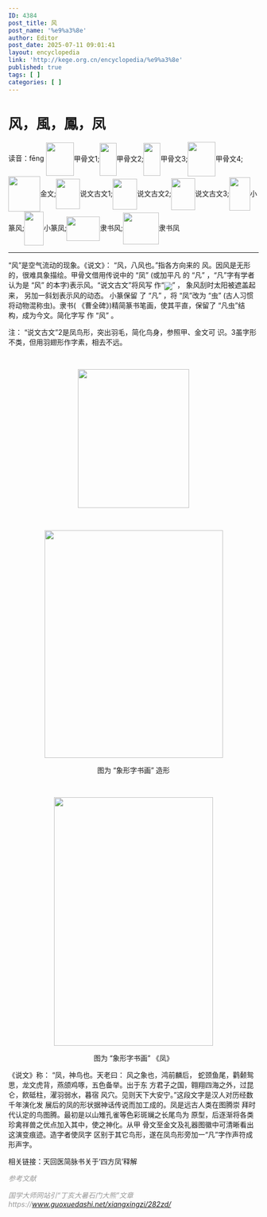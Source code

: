 ```yaml
---
ID: 4384
post_title: 风
post_name: '%e9%a3%8e'
author: Editor
post_date: 2025-07-11 09:01:41
layout: encyclopedia
link: 'http://kege.org.cn/encyclopedia/%e9%a3%8e'
published: true
tags: [ ]
categories: [ ]
---
```

<div id="ArtContent">
<h1>风，風，鳳，凤</h1>
</div>
读音：fēng
<span class="tu"><img src="https://pic.guoxuemi.com/xiangxing/R201211015.0154.5[39714a05906a].jpg" width="56" height="67" align="absmiddle" />甲骨文1;<img src="https://pic.guoxuemi.com/xiangxing/R201211015.0154.7[45a14d036068].jpg" width="34" height="66" align="absmiddle" />甲骨文2;<img src="https://pic.guoxuemi.com/xiangxing/R201211015.0154.9[50a14d036068].jpg" width="34" height="66" align="absmiddle" />甲骨文3;<img src="https://pic.guoxuemi.com/xiangxing/R201211015.0154.11[5b014805806c].jpg" width="56" height="69" align="absmiddle" />甲骨文4;<img src="https://pic.guoxuemi.com/xiangxing/R201211015.0154.13[654144064070].jpg" width="64" height="71" align="absmiddle" />金文;<img src="https://pic.guoxuemi.com/xiangxing/R201211015.0154.15[70f15004c060].jpg" width="48" height="61" align="absmiddle" />说文古文1;<img src="https://pic.guoxuemi.com/xiangxing/R201211015.0154.17[7be15004d062].jpg" width="49" height="62" align="absmiddle" />说文古文2;<img src="https://pic.guoxuemi.com/xiangxing/R201211015.0154.19[86e14f04c064].jpg" width="48" height="64" align="absmiddle" />说文古文3;<img src="https://pic.guoxuemi.com/xiangxing/R201211015.0154.21[3a325004206a].jpg" width="42" height="67" align="absmiddle" />小篆风;<img src="https://pic.guoxuemi.com/xiangxing/R201211015.0154.23[45725003e06b].jpg" width="39" height="68" align="absmiddle" />小篆凤;<img src="https://pic.guoxuemi.com/xiangxing/R201211015.0154.25[4f125f06a04d].jpg" width="67" height="49" align="absmiddle" />隶书风;<img src="https://pic.guoxuemi.com/xiangxing/R201211015.0154.27[5a0253071065].jpg" width="72" height="64" align="absmiddle" />隶书凤</span>

<hr />

“风”是空气流动的现象。《说文》： “风，八风也。”指各方向来的 风。因风是无形的，很难具象描绘。甲骨文借用传说中的 “凤” (或加平凡 的 “凡” ，“凡”字有学者认为是 “风” 的本字)表示风。“说文古文”将风写 作“<img src="https://pic.guoxuemi.com/xiangxing/R201211015.0154.21.2.jpg" align="absmiddle" />” ， 象风刮时太阳被遮盖起来， 另加一斜划表示风的动态。 小篆保留 了 “凡” ，将 “凤”改为 “虫” (古人习惯将动物混称虫)。隶书( 《曹全碑》)精简篆书笔画，使其平直，保留了 “凡虫”结构，成为今文。简化字写 作 “风” 。

注： “说文古文”2是凤鸟形，突出羽毛，简化鸟身，参照甲、金文可 识。3虽字形不类，但用羽翅形作字素，相去不远。

&nbsp;
<p align="center"><span class="imgdiv"><img src="https://pic.guoxuemi.com/xiangxing/R201211015.0154.30[03c13c15e1b4].jpg" width="224" height="279" align="absmiddle" /></span></p>
&nbsp;
<p align="center"><span class="imgdiv"><img src="https://pic.guoxuemi.com/xiangxing/R201211015.0154.31[6723542322cd].jpg" width="359" height="458" align="absmiddle" /></span></p>
<p align="center">图为 “象形字书画” 造形</p>
&nbsp;
<p align="center"><span class="imgdiv"><img src="https://pic.guoxuemi.com/xiangxing/R201211015.0154.33[09e70c2fc4a6].jpg" width="320" height="500" align="absmiddle" /></span></p>
<p align="center">图为 “象形字书画” 《凤》</p>
《说文》称： “凤，神鸟也。天老曰： 风之象也，鸿前麟后， 蛇颈鱼尾，鹳颡鸳思，龙文虎背，燕颌鸡啄，五色备举。出于东 方君子之国，翱翔四海之外，过昆仑，飮砥柱，濯羽弱水，暮宿 风穴。见则天下大安宁。”这段文字是汉人对历经数千年演化发 展后的凤的形状据神话传说而加工成的。凤是远古人类在图腾崇 拜时代认定的鸟图腾。最初是以山雉孔雀等色彩斑斓之长尾鸟为 原型，后逐渐将各类珍禽祥兽之优点加入其中，使之神化。从甲 骨文至金文及礼器图徽中可清晰看出这演变痕迹。造字者使凤字 区别于其它鸟形，遂在凤鸟形旁加一“凡”字作声符成形声字。

相关链接：天回医简脉书关于‘四方凤’释解

<span style="color: #999999;"><em>参考文献</em></span>

<span style="color: #999999;"><em>国学大师网站引“丁亥大暑石门大熊”文章https://www.guoxuedashi.net/xiangxingzi/282zd/</em></span>